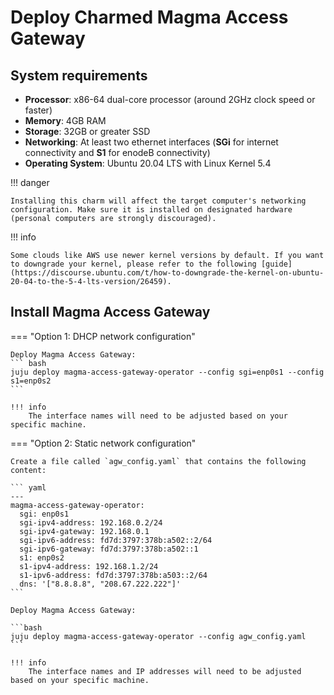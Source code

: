 # Deploy Charmed Magma Access Gateway

## System requirements

- **Processor**: x86-64 dual-core processor (around 2GHz clock speed or faster)
- **Memory**: 4GB RAM
- **Storage**: 32GB or greater SSD
- **Networking**: At least two ethernet interfaces (**SGi** for internet connectivity and **S1** for enodeB connectivity)
- **Operating System**: Ubuntu 20.04 LTS with Linux Kernel 5.4


!!! danger

    Installing this charm will affect the target computer's networking configuration. Make sure it is installed on designated hardware (personal computers are strongly discouraged).

!!! info

    Some clouds like AWS use newer kernel versions by default. If you want to downgrade your kernel, please refer to the following [guide](https://discourse.ubuntu.com/t/how-to-downgrade-the-kernel-on-ubuntu-20-04-to-the-5-4-lts-version/26459).

## Install Magma Access Gateway

=== "Option 1: DHCP network configuration"
    
    Deploy Magma Access Gateway:
    ``` bash
    juju deploy magma-access-gateway-operator --config sgi=enp0s1 --config s1=enp0s2
    ```
    
    !!! info
        The interface names will need to be adjusted based on your specific machine.


=== "Option 2: Static network configuration"

    Create a file called `agw_config.yaml` that contains the following content:

    ``` yaml
    ---
    magma-access-gateway-operator:
      sgi: enp0s1
      sgi-ipv4-address: 192.168.0.2/24
      sgi-ipv4-gateway: 192.168.0.1
      sgi-ipv6-address: fd7d:3797:378b:a502::2/64
      sgi-ipv6-gateway: fd7d:3797:378b:a502::1
      s1: enp0s2
      s1-ipv4-address: 192.168.1.2/24
      s1-ipv6-address: fd7d:3797:378b:a503::2/64
      dns: '["8.8.8.8", "208.67.222.222"]'
    ```
    
    Deploy Magma Access Gateway:

    ```bash
    juju deploy magma-access-gateway-operator --config agw_config.yaml
    ```

    !!! info
        The interface names and IP addresses will need to be adjusted based on your specific machine.
